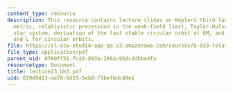 ```yaml
---
content_type: resource
description: This resource contains lecture slides on Keplers third law in the Schwarzschild
  metric, relativistic precession in the weak-field limit, Taylor-Hulse binary neutron
  star system, derivation of the last stable circular orbit at 6M, and analytic E
  and L for circular orbits.
file: https://ol-ocw-studio-app-qa.s3.amazonaws.com/courses/8-033-relativity-fall-2006/019d0413de788d195eb8f5befbdc49e1_lecture23_bh3.pdf
file_type: application/pdf
parent_uid: 0760ff51-7ca3-893a-266a-9bdc4dbbe4fa
resourcetype: Document
title: lecture23_bh3.pdf
uid: 019d0413-de78-8d19-5eb8-f5befbdc49e1
---
```

